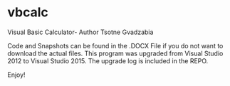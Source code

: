 # vbcalc
Visual Basic Calculator- Author Tsotne Gvadzabia

Code and Snapshots can be found in the .DOCX File if you do not want to download the actual files.
This program was upgraded from Visual Studio 2012 to Visual Studio 2015. The upgrade log is included in the REPO.

Enjoy!
